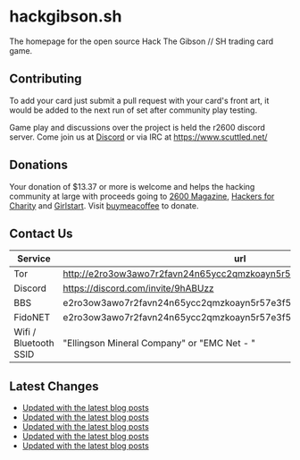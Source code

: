 # hackgibson.sh
The homepage for the open source Hack The Gibson // SH trading card game.


## Contributing

To add your card just submit a pull request with your card's front art, it would be added to the next run of set after community play testing.

Game play and discussions over the project is held the r2600 discord server. Come join us at [Discord](https://discord.com/invite/9hABUzz) or via IRC at https://www.scuttled.net/


## Donations

Your donation of $13.37 or more is welcome and helps the hacking community at large with proceeds going to [2600 Magazine](https://2600.com/), [Hackers for Charity](https://hackersforcharity.org) and [Girlstart](https://girlstart.org).  Visit [buymeacoffee](https://www.buymeacoffee.com/hackgibson.sh) to donate.


## Contact Us

Service | url
-|-
Tor | http://e2ro3ow3awo7r2favn24n65ycc2qmzkoayn5r57e3f56nvjwdcgg32ad.onion
Discord | https://discord.com/invite/9hABUzz
BBS | e2ro3ow3awo7r2favn24n65ycc2qmzkoayn5r57e3f56nvjwdcgg32ad.onion:23
FidoNET | e2ro3ow3awo7r2favn24n65ycc2qmzkoayn5r57e3f56nvjwdcgg32ad.onion:24554
Wifi / Bluetooth SSID | "Ellingson Mineral Company" or "EMC Net - <fidonet address>"

## Latest Changes
<!-- BLOG-POST-LIST:START -->
- [Updated with the latest blog posts](https://github.com/DFW2600/hackgibson.sh/commit/d2c6db42591669c7913a1452fd4b967207e5f48a)
- [Updated with the latest blog posts](https://github.com/DFW2600/hackgibson.sh/commit/913f34ebc49e948fea319987b305c8b778a52efa)
- [Updated with the latest blog posts](https://github.com/DFW2600/hackgibson.sh/commit/599da5a20e7b357fcb8255f46ea5e9fd5ea9f5cd)
- [Updated with the latest blog posts](https://github.com/DFW2600/hackgibson.sh/commit/5df2e442e58a9f6e207b4431c3f2950264edd795)
- [Updated with the latest blog posts](https://github.com/DFW2600/hackgibson.sh/commit/0ad8e4fed3836c91ae023e2e69beb962d7f30fa9)
<!-- BLOG-POST-LIST:END -->
